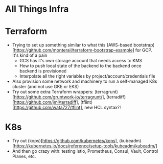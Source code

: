 # All Things Infra


# Terraform

* Trying to set up something similar to what this (AWS-based bootstrap)[https://github.com/monterail/terraform-bootstrap-example] for GCP. It's kind of a pain
    * GCS has it's own storage account that needs access to KMS
    * How to push local state of the backend to the backend once backend is provisioned
    * Interpolate all the right variables by project/account/credentials file
* Also provision some network and machinery to run a self-managed K8s cluster (and not use GKE or EKS)
* Try out some extra Terraform wrappers: (terragrunt)[https://github.com/gruntwork-io/terragrunt/], (terradiff)[https://github.com/jml/terradiff], (tflint)[https://github.com/wata727/tflint], new HCL syntax?!

# K8s

* Try out (kops)[https://github.com/kubernetes/kops], (kubeadm)[https://kubernetes.io/docs/reference/setup-tools/kubeadm/kubeadm/]
* And then go crazy with: testing Istio, Prometheus, Consul, Vault, Control Planes, etc.
